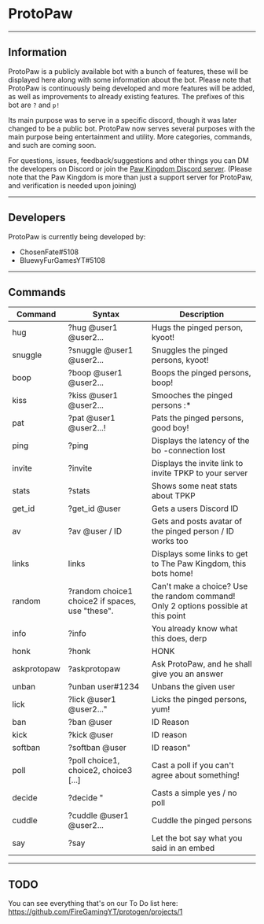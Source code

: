ProtoPaw
===
----
## Information
ProtoPaw is a publicly available bot with a bunch of features, these will be displayed here along with some information about the bot. Please note that ProtoPaw is continuously being developed and more features will be added, as well as improvements to already existing features. The prefixes of this bot are `?` and `p!`

Its main purpose was to serve in a specific discord, though it was later changed to be a public bot. ProtoPaw now serves several purposes with the main purpose being entertainment and utility. More categories, commands, and such are coming soon.

For questions, issues, feedback/suggestions and other things you can DM the developers on Discord or join the [Paw Kingdom Discord server](https://discord.gg/k64tAer). (Please note that the Paw Kingdom is more than just a support server for ProtoPaw, and verification is needed upon joining)

----

## Developers
ProtoPaw is currently being developed by:
- ChosenFate#5108
- BluewyFurGamesYT#5108

----

## Commands
Command|Syntax|Description
---|---|---
hug|?hug @user1 @user2...|Hugs the pinged person, kyoot!
snuggle|?snuggle @user1 @user2...|Snuggles the pinged persons, kyoot!
boop|?boop @user1 @user2...|Boops the pinged persons, boop!
kiss|?kiss  @user1 @user2...|Smooches the pinged persons :*
pat|?pat  @user1 @user2...!|Pats the pinged persons, good boy!
ping|?ping|Displays the latency of the bo -connection lost
invite|?invite|Displays the invite link to invite TPKP to your server
stats|?stats|Shows some neat stats about TPKP
get_id|?get_id @user|Gets a users Discord ID
av|?av @user / ID|Gets and posts avatar of the pinged person / ID works too
links|links|Displays some links to get to The Paw Kingdom, this bots home!
random|?random choice1 choice2 if spaces, use "these".|Can't make a choice? Use the random command! Only 2 options possible at this point
info|?info|You already know what this does, derp
honk|?honk|HONK
askprotopaw|?askprotopaw <Question>|Ask ProtoPaw, and he shall give you an answer
unban|?unban user#1234|Unbans the given user
lick|?lick @user1 @user2..."|Licks the pinged persons, yum!
ban|?ban @user | ID Reason|Bans the mentioned person
kick|?kick @user | ID reason|Kicks the specified person
softban|?softban @user | ID reason"|Softbans (bans and unbans) the specified person
poll|?poll choice1, choice2, choice3 [...]|Cast a poll if you can't agree about something!
decide|?decide <question>"|Casts a simple yes / no poll
cuddle|?cuddle @user1 @user2...|Cuddle the pinged persons
say|?say <arguments>|Let the bot say what you said in an embed

----
## TODO
You can see everything that's on our To Do list here:
https://github.com/FireGamingYT/protogen/projects/1
